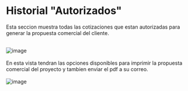 # Historial "Autorizados"
Esta seccion muestra todas las cotizaciones que estan autorizadas para generar la propuesta comercial del cliente.
<br><br>

![image](/images/docs/quoting/historialAuth.png)
<br><br>
En esta vista tendran las opciones disponibles para imprimir la propuesta comercial del proyecto y tambien enviar el pdf a su correo.
<br><br>
![image](/images/docs/quoting/pdfPropuesta.png)





